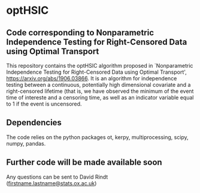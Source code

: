 # optHSIC


## Code corresponding to Nonparametric Independence Testing for Right-Censored Data using Optimal Transport

This repository contains the optHSIC algorithm proposed in  `Nonparametric Independence Testing for Right-Censored Data using Optimal Transport', https://arxiv.org/abs/1906.03866. 
It is an algorithm for independence testing between a continuous, potentially high dimensional covariate and a right-censored lifetime (that is, we have observed the minimum of the event 
time of intereste and a censoring time, as well as an indicator variable equal to 1 if the event is uncensored. 

## Dependencies

The code relies on the python packages ot, kerpy, multiprocessing, scipy, numpy, pandas.

## Further code will be made available soon

Any questions can be sent to David Rindt (firstname.lastname@stats.ox.ac.uk)
